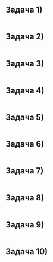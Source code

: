 ## Задача 1)

```

```
>

## Задача 2)

```

```
>

## Задача 3)

```

```
>

## Задача 4)

```

```
>

## Задача 5)

```

```
>

## Задача 6)

```

```
>

## Задача 7)

```

```
>

## Задача 8)

```

```
>

## Задача 9)

```

```
>
## Задача 10)

```

```
>
